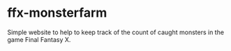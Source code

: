 # ffx-monsterfarm
Simple website to help to keep track of the count of caught monsters in the game Final Fantasy X.